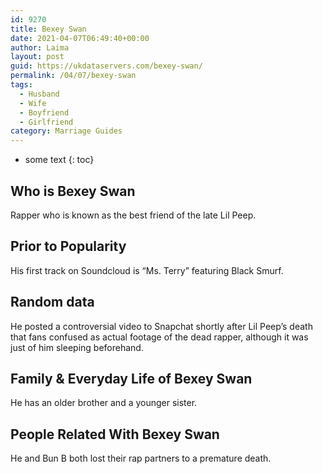 ```yaml
---
id: 9270
title: Bexey Swan
date: 2021-04-07T06:49:40+00:00
author: Laima
layout: post
guid: https://ukdataservers.com/bexey-swan/
permalink: /04/07/bexey-swan
tags:
  - Husband
  - Wife
  - Boyfriend
  - Girlfriend
category: Marriage Guides
---
```


* some text
{: toc}


## Who is Bexey Swan
                  
                  
                  
Rapper who is known as the best friend of the late Lil Peep. 
                  
              
            
              
            
                
                
                
## Prior to Popularity
                  
                  
                  
His first track on Soundcloud is &#8220;Ms. Terry&#8221; featuring Black Smurf.
                  
              
            
              
            
                
                
                
## Random data
                  
                  
                  
He posted a controversial video to Snapchat shortly after Lil Peep&#8217;s death that fans confused as actual footage of the dead rapper, although it was just of him sleeping beforehand. 
                  
              
            
              
            
                
                
                
## Family & Everyday Life of Bexey Swan
                  
                  
                  
He has an older brother and a younger sister.
                  
              
            
              
            
                
                
                
## People Related With Bexey Swan
                  
                  
                  
He and Bun B both lost their rap partners to a premature death.
                  
              
            
              
            
                
              
            
              
              
            
            
              
            
          
          
          